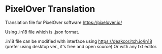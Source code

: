 # PixelOver Translation
Translation file for PixelOver software https://pixelover.io/

Using .in18 file which is .json format.

.in18 file can be modified with interface using https://deakcor.itch.io/in18 (prefer using desktop ver., it's free and open source)
Or with any txt editor.
